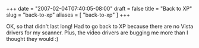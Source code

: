 +++
date = "2007-02-04T07:40:05-08:00"
draft = false
title = "Back to XP"
slug = "back-to-xp"
aliases = [
	"back-to-xp"
]
+++
<P>OK, so that didn't last long! Had to go back to XP because there are no Vista drivers for my scanner. Plus, the video drivers are bugging me more than I thought they would :)</P>